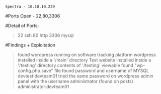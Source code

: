 ```
Spectra - 10.10.10.229
```

#Ports Open - 22,80,3306

#Detail of Ports:
>22		ssh
>80		http
>3306	mysql

#Findings + Exploitation
>found wordpress running on software tracking platform
>wordpress installed inside a '/main' directory
>Test website installed inside a '/testing' directory
>contents of '/testing' viewable
>found "wp-config.php.save" file
>found password and username of MYSQL
	devtest:devteam01
>tried the same password on wordpress admin panel with the username administrator (found on posts)
	administrator:devteam01
>